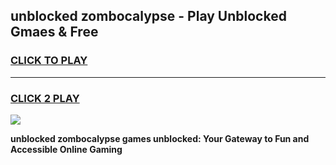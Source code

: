 
## unblocked zombocalypse - Play Unblocked Gmaes & Free
<h3>
<a href="https://news.freeplayer.one?title=unblocked_zombocalypse&ref=16F">CLICK TO PLAY</a></h3>
<hr>

<h3>
<a href="https://news.freeplayer.one?title=unblocked_zombocalypse&ref=16F">CLICK 2 PLAY</a>
  
</h3>

<a href="https://news.freeplayer.one?title=unblocked_zombocalypse&ref=16F/"><img src="https://clearcache.store/games.png"></a>


**unblocked zombocalypse games unblocked: Your Gateway to Fun and Accessible Online Gaming**

